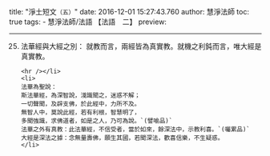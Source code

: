 title: "淨土短文`（五）`"
date: 2016-12-01 15:27:43.760
author: 慧淨法師
toc: true
tags:
    - 慧淨法師/法語	【法語　二】
preview: 

---

<ol start="25">
	<li>
	法華經與大經之別：
	就教而言，兩經皆為真實教。就機之利鈍而言，唯大經是真實教。

	<hr /></li>
	<li>
	法華為聖說：
	斯法華經，為深智說，淺識聞之，迷惑不解；
	一切聲聞，及辟支佛，於此經中，力所不及。
	無智人中，莫說此經，若有利根，智慧明了，
	多聞強識，求佛道者，如是之人，乃可為說。`(譬喻品)`
	法華之外有真教：此法華經，不信受者，當於如來，餘深法中，示教利喜。`(囑累品)`
	大經是深法之據：念無量壽佛，願生其國，若聞深法，歡喜信樂，不生疑惑。
	</li>
</ol>

